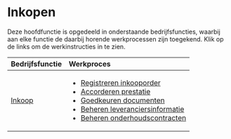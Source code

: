 # Inkopen

Deze hoofdfunctie is opgedeeld in onderstaande bedrijfsfuncties, waarbij aan elke functie de daarbij horende werkprocessen zijn toegekend. Klik op de links om de werkinstructies in te zien.

Bedrijfsfunctie | Werkproces
:--- | :---
[Inkoop](inkoop/) | <ul><li>[Registreren inkooporder](inkoop/registreren-inkooporder/)</li><li>[Accorderen prestatie](inkoop/accorderen-prestatie/)</li><li>[Goedkeuren documenten](inkoop/goedkeuren-documenten/)</li><li>[Beheren leveranciersinformatie](inkoop/beheren-leveranciersinformatie/)</li><li>[Beheren onderhoudscontracten](inkoop/beheren-onderhoudscontracten/)</li></ul>
